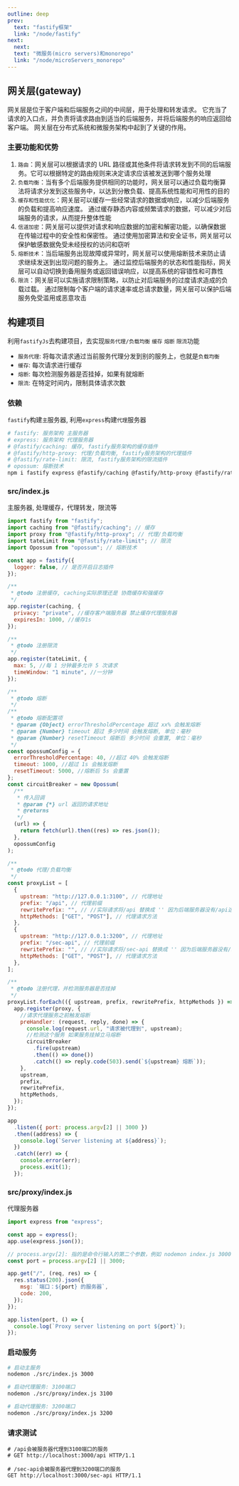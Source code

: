 ```yaml
---
outline: deep
prev:
  text: "fastify框架"
  link: "/node/fastify"
next:
  next:
  text: "微服务(micro servers)和monorepo"
  link: "/node/microServers_monorepo"
---
```


## 网关层(gateway)

网关层是位于客户端和后端服务之间的中间层，用于处理和转发请求。
它充当了请求的入口点，并负责将请求路由到适当的后端服务，并将后端服务的响应返回给客户端。
网关层在分布式系统和微服务架构中起到了关键的作用。

### 主要功能和优势

1. `路由`：网关层可以根据请求的 URL 路径或其他条件将请求转发到不同的后端服务。它可以根据特定的路由规则来决定请求应该被发送到哪个服务处理
2. `负载均衡`：当有多个后端服务提供相同的功能时，网关层可以通过负载均衡算法将请求分发到这些服务中，以达到分散负载、提高系统性能和可用性的目的
3. `缓存和性能优化`：网关层可以缓存一些经常请求的数据或响应，以减少后端服务的负载和提高响应速度。
   通过缓存静态内容或频繁请求的数据，可以减少对后端服务的请求，从而提升整体性能
4. `信道加密`：网关层可以提供对请求和响应数据的加密和解密功能，以确保数据在传输过程中的安全性和保密性。
   通过使用加密算法和安全证书，网关层可以保护敏感数据免受未经授权的访问和窃听
5. `熔断技术`：当后端服务出现故障或异常时，网关层可以使用熔断技术来防止请求继续发送到出现问题的服务上。
   通过监控后端服务的状态和性能指标，网关层可以自动切换到备用服务或返回错误响应，以提高系统的容错性和可靠性
6. `限流`：网关层可以实施请求限制策略，以防止对后端服务的过度请求造成的负载过载。
   通过限制每个客户端的请求速率或总请求数量，网关层可以保护后端服务免受滥用或恶意攻击

## 构建项目

利用`fastifyJs`去构建项目，去实现`服务代理/负载均衡` `缓存` `熔断` `限流`功能

- `服务代理`: 将每次请求通过当前服务代理分发到别的服务上，也就是`负载均衡`
- `缓存`: 每次请求进行缓存
- `熔断`: 每次检测服务器是否挂掉，如果有就熔断
- `限流`: 在特定时间内，限制具体请求次数

### 依赖

`fastify`构建`主`服务器, 利用`express`构建`代理`服务器

```sh
# fastify: 服务架构 主服务器
# express: 服务架构 代理服务器
# @fastify/caching: 缓存, fastify服务架构的缓存插件
# @fastify/http-proxy: 代理/负载均衡, fastify服务架构的代理插件
# @fastify/rate-limit: 限流, fastify服务架构的限流插件
# opossum: 熔断技术
npm i fastify express @fastify/caching @fastify/http-proxy @fastify/rate-limit opossum
```

### src/index.js

主服务器, 处理缓存，代理转发，限流等

```js
import fastify from "fastify";
import caching from "@fastify/caching"; // 缓存
import proxy from "@fastify/http-proxy"; // 代理/负载均衡
import tateLimit from "@fastify/rate-limit"; // 限流
import Opossum from "opossum"; // 熔断技术

const app = fastify({
  logger: false, // 是否开启日志插件
});

/**
 * @todo 注册缓存, caching实际原理还是 协商缓存和强缓存
 */
app.register(caching, {
  privacy: "private", //缓存客户端服务器 禁止缓存代理服务器
  expiresIn: 1000, //缓存1s
});

/**
 * @todo 注册限流
 */
app.register(tateLimit, {
  max: 5, //每 1 分钟最多允许 5 次请求
  timeWindow: "1 minute", //一分钟
});

/**
 * @todo 熔断
 */
/**
 * @todo 熔断配置项
 * @param {Object} errorThresholdPercentage 超过 xx% 会触发熔断
 * @param {Number} timeout 超过 多少时间 会触发熔断, 单位：毫秒
 * @param {Number} resetTimeout 熔断后 多少时间 会重置, 单位：毫秒
 */
const opossumConfig = {
  errorThresholdPercentage: 40, //超过 40% 会触发熔断
  timeout: 1000, //超过 1s 会触发熔断
  resetTimeout: 5000, //熔断后 5s 会重置
};
const circuitBreaker = new Opossum(
  /**
   * 传入回调
   * @param {*} url 返回的请求地址
   * @returns
   */
  (url) => {
    return fetch(url).then((res) => res.json());
  },
  opossumConfig
);

/**
 * @todo 代理/负载均衡
 */
const proxyList = [
  {
    upstream: "http://127.0.0.1:3100", // 代理地址
    prefix: "/api", // 代理前缀
    rewritePrefix: "", // //实际请求将/api 替换成 '' 因为后端服务器没有/api这个路由
    httpMethods: ["GET", "POST"], // 代理请求方法
  },
  {
    upstream: "http://127.0.0.1:3200", // 代理地址
    prefix: "/sec-api", // 代理前缀
    rewritePrefix: "", // //实际请求将/sec-api 替换成 '' 因为后端服务器没有/sec-api这个路由
    httpMethods: ["GET", "POST"], // 代理请求方法
  },
];

/**
 * @todo 注册代理，并检测服务器是否挂掉
 */
proxyList.forEach(({ upstream, prefix, rewritePrefix, httpMethods }) => {
  app.register(proxy, {
    //请求代理服务之前触发熔断
    preHandler: (request, reply, done) => {
      console.log(request.url, "请求被代理到", upstream);
      //检测这个服务 如果服务挂掉立马熔断
      circuitBreaker
        .fire(upstream)
        .then(() => done())
        .catch(() => reply.code(503).send(`${upstream} 熔断`));
    },
    upstream,
    prefix,
    rewritePrefix,
    httpMethods,
  });
});

app
  .listen({ port: process.argv[2] || 3000 })
  .then((address) => {
    console.log(`Server listening at ${address}`);
  })
  .catch((err) => {
    console.error(err);
    process.exit(1);
  });
```

### src/proxy/index.js

代理服务器

```js
import express from "express";

const app = express();
app.use(express.json());

// process.argv[2]: 指的是命令行输入的第二个参数，例如 nodemon index.js 3000中的3000
const port = process.argv[2] || 3000;

app.get("/", (req, res) => {
  res.status(200).json({
    msg: `端口：${port} 的服务器`,
    code: 200,
  });
});

app.listen(port, () => {
  console.log(`Proxy server listening on port ${port}`);
});
```

### 启动服务

```sh
# 启动主服务
nodemon ./src/index.js 3000

# 启动代理服务: 3100端口
nodemon ./src/proxy/index.js 3100

# 启动代理服务: 3200端口
nodemon ./src/proxy/index.js 3200
```

### 请求测试

```http
# /api会被服务器代理到3100端口的服务
# GET http://localhost:3000/api HTTP/1.1

# /sec-api会被服务器代理到3200端口的服务
GET http://localhost:3000/sec-api HTTP/1.1
```
